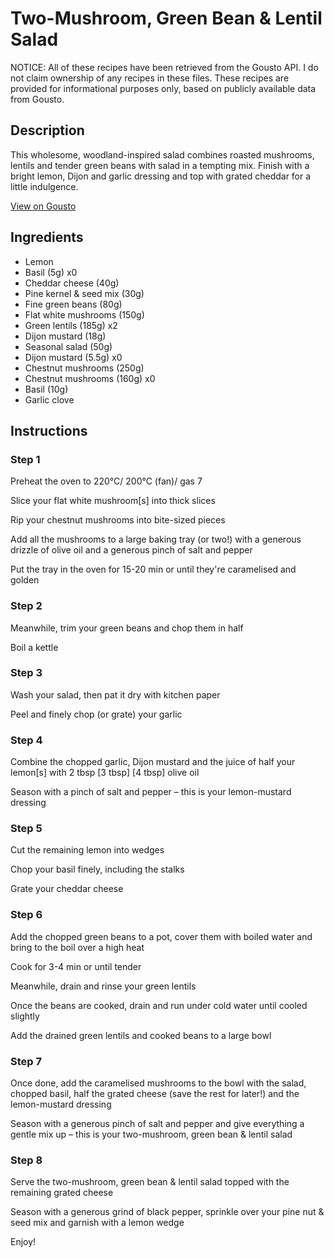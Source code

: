 # Two-Mushroom, Green Bean & Lentil Salad

NOTICE: All of these recipes have been retrieved from the Gousto API. I do not claim ownership of any recipes in these files. These recipes are provided for informational purposes only, based on publicly available data from Gousto.

## Description

This wholesome, woodland-inspired salad combines roasted mushrooms, lentils and tender green beans with salad in a tempting mix. Finish with a bright lemon, Dijon and garlic dressing and top with grated cheddar for a little indulgence.

[View on Gousto](https://www.gousto.co.uk/recipes/cookbook/two-mushroom-green-bean-lentil-salad)

## Ingredients

- Lemon
- Basil (5g) x0
- Cheddar cheese (40g)
- Pine kernel & seed mix (30g)
- Fine green beans (80g)
- Flat white mushrooms (150g)
- Green lentils (185g) x2
- Dijon mustard (18g)
- Seasonal salad (50g)
- Dijon mustard (5.5g) x0
- Chestnut mushrooms (250g)
- Chestnut mushrooms (160g) x0
- Basil (10g)
- Garlic clove

## Instructions


### Step 1

Preheat the oven to 220°C/ 200°C (fan)/ gas 7

Slice your flat white mushroom[s] into thick slices

Rip your chestnut mushrooms into bite-sized pieces

Add all the mushrooms to a large baking tray (or two!) with a generous drizzle of olive oil and a generous pinch of salt and pepper

Put the tray in the oven for 15-20 min or until they're caramelised and golden


### Step 2

Meanwhile, trim your green beans and chop them in half

Boil a kettle


### Step 3

Wash your salad, then pat it dry with kitchen paper

Peel and finely chop (or grate) your garlic


### Step 4

Combine the chopped garlic, Dijon mustard and the juice of half your lemon[s] with 2 tbsp<span class="text-purple"> [3 tbsp]<span class="text-danger"> </span>[4 tbsp]</span> olive oil

Season with a pinch of salt and pepper – this is your lemon-mustard dressing


### Step 5

Cut the remaining lemon into wedges

Chop your basil finely, including the stalks

Grate your cheddar cheese


### Step 6

Add the chopped green beans to a pot, cover them with boiled water and bring to the boil over a high heat

Cook for 3-4 min or until tender

Meanwhile, drain and rinse your green lentils

Once the beans are cooked, drain and run under cold water until cooled slightly

Add the drained green lentils and cooked beans to a large bowl


### Step 7

Once done, add the caramelised mushrooms to the bowl with the salad, chopped basil, half the grated cheese (save the rest for later!) and the lemon-mustard dressing

Season with a generous pinch of salt and pepper and give everything a gentle mix up – this is your two-mushroom, green bean & lentil salad

### Step 8

Serve the two-mushroom, green bean & lentil salad topped with the remaining grated cheese

Season with a generous grind of black pepper, sprinkle over your pine nut & seed mix and garnish with a lemon wedge

Enjoy!

